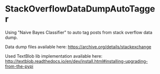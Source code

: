 # StackOverflowDataDumpAutoTagger
Using "Naive Bayes Classifier" to auto tag posts from stack overflow data dump.

Data dump files available here: https://archive.org/details/stackexchange

Used TextBlob lib implementation available here: http://textblob.readthedocs.io/en/dev/install.html#installing-upgrading-from-the-pypi
